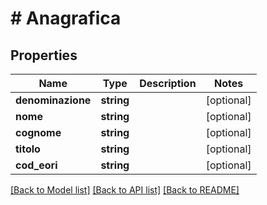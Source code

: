 # # Anagrafica

## Properties

Name | Type | Description | Notes
------------ | ------------- | ------------- | -------------
**denominazione** | **string** |  | [optional]
**nome** | **string** |  | [optional]
**cognome** | **string** |  | [optional]
**titolo** | **string** |  | [optional]
**cod_eori** | **string** |  | [optional]

[[Back to Model list]](../../README.md#models) [[Back to API list]](../../README.md#endpoints) [[Back to README]](../../README.md)
